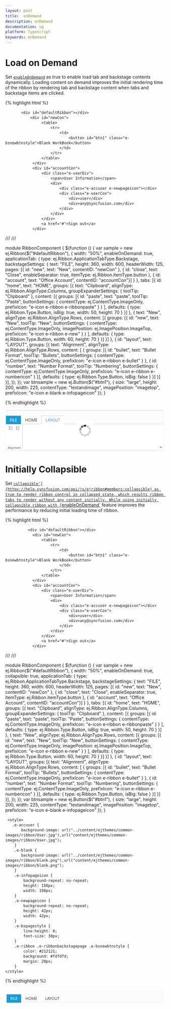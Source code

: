 ```yaml
---
layout: post
title:  onDemand
description: onDemand
documentation: ug
platform: Typescript
keywords: onDemand
---
```


# Load on Demand

Set [`enableOnDemand`](https://help.syncfusion.com/api/js/ejribbon#members:enableondemand) as true to enable load tab and backstage contents dynamically. Loading content on demand improves the initial rendering time of the ribbon by rendering tab and backstage content when tabs and backstage items are clicked.
 
{% highlight html %}

           <div id="defaultRibbon"></div>
               <div id="newCon">
                    <table>
                        <tr>
                            <td>
                                <button id="btn1" class="e-bsnewbtnstyle">Blank WorkBook</button>
                            </td>
                        </tr>
                    </table>
                </div>
                <div id="accountCon">
                    <div class="e-userDiv">
                        <span>User Information</span>
                        <div>
                            <div class="e-accuser e-newpageicon"></div>
                            <div class="e-userCon">
                                <div>user</div>
                                <div>any@syncfusion.com</div>
                            </div>
                        </div>
                    </div>
                    <a href="#">Sign out</a>
                </div>
                

/// <reference path="tsfiles/jquery.d.ts" />
/// <reference path="tsfiles/ej.web.all.d.ts" />

module RibbonComponent {
    $(function () {
        var sample = new ej.Ribbon($("#defaultRibbon"), {
               width: "50%",
               enableOnDemand: true,
                applicationTab: {
                    type: ej.Ribbon.ApplicationTabType.Backstage,
                    backstageSettings: {
                        text: "FILE",
                        height: 360,
                        width: 600,
                        headerWidth: 125,
                        pages: [{ id: "new", text: "New", contentID: "newCon" },
                                { id: "close", text: "Close", enableSeparator: true, itemType: ej.Ribbon.itemType.button },
                                { id: "account", text: "Office Account", contentID: "accountCon"}]
                    }
                },
                tabs: [{
                    id: "home", text: "HOME", groups: [{
                        text: "Clipboard", alignType: ej.Ribbon.AlignType.Columns, groupExpanderSettings: {
                            toolTip: "Clipboard"
                        }, content: [{
                            groups: [{
                                id: "paste",
                                text: "paste",
                                toolTip: "Paste",
                                buttonSettings: {
                                    contentType: ej.ContentType.ImageOnly,
                                    prefixIcon: "e-icon e-ribbon e-ribbonpaste"
                                }
                            }
                            ],
                            defaults: {
                                type: ej.Ribbon.Type.Button,
                                isBig: true,
                                width: 50,
                                height: 70
                            }
                        }]
                    },
                  	{
					    text: "New", alignType: ej.Ribbon.AlignType.Rows, content: [{
					        groups: [{
					            id: "new",
					            text: "New",
					            toolTip: "New",
					            buttonSettings: {
					                contentType: ej.ContentType.ImageOnly,
					                imagePosition: ej.ImagePosition.ImageTop,
					                prefixIcon: "e-icon e-ribbon e-new"
					            }
					        }
					        ],
					        defaults: {
					            type: ej.Ribbon.Type.Button,
					            width: 60,
					            height: 70
					        }
					    }]
					}]
                },
				{
				    id: "layout", text: "LAYOUT", groups: [{
				        text: "Alignment", alignType: ej.Ribbon.AlignType.Rows, content: [
						{
						    groups: [{
						        id: "bullet",
						        text: "Bullet Format",
						        toolTip: "Bullets",
						        buttonSettings: {
						            contentType: ej.ContentType.ImageOnly,
						            prefixIcon: "e-icon e-ribbon e-bullet"
						        }
						    },
                             {
                                 id: "number",
                                 text: "Number Format",
                                 toolTip: "Numbering",
                                 buttonSettings: {
                                     contentType: ej.ContentType.ImageOnly,
                                     prefixIcon: "e-icon e-ribbon e-numbericon"
                                 }
                             }],
						    defaults: {
						        type: ej.Ribbon.Type.Button,
						        isBig: false
						    }
						}]
				    }]
				}],
            });
        });
     var btnsample = new ej.Button($("#btn1"), {
            size: "large",
            height: 200,
            width: 225,
            contentType: "textandimage",
            imagePosition: "imagetop",
            prefixIcon: "e-icon e-blank e-infopageicon"
        });
  }
     <style>
       .e-accuser {
           background-image: url("../content/ejthemes/common-images/ribbon/User.jpg"),url("content/ejthemes/common-images/ribbon/User.jpg");
        }
        .e-blank {
           background-image: url("../content/ejthemes/common-images/ribbon/blank.png"),url("content/ejthemes/common-images/ribbon/blank.png");
        }
        .e-infopageicon {
            background-repeat: no-repeat;
            height: 150px;
            width: 198px;
        }
        .e-newpageicon {
            background-repeat: no-repeat;
            height: 42px;
            width: 42px;
        }
        .e-bspagestyle {
            line-height: 0;
            font-size: 30px;
        }
        .e-ribbon .e-ribbonbackstagepage .e-bsnewbtnstyle {
            color: #212121;
            background: #fdfdfd;
            margin: 20px;
        }
    </style>

{% endhighlight %}

![](On_Demand_images/onDemand_img1.png)

# Initially Collapsible

Set [`collapsible'](https://help.syncfusion.com/api/js/ejribbon#members:collapsible) as true to render ribbon control in collapsed state, which results ribbon tabs to render without any content initially.
While using initially collapsible ribbon with [`enableOnDemand`](https://help.syncfusion.com/api/js/ejribbon#members:enableondemand) feature improves the performance by reducing initial loading time of ribbon.

{% highlight html %}

              <div id="defaultRibbon"></div>
                <div id="newCon">
                    <table>
                        <tr>
                            <td>
                                <button id="btn1" class="e-bsnewbtnstyle">Blank WorkBook</button>
                            </td>
                        </tr>
                    </table>
                </div>
                <div id="accountCon">
                    <div class="e-userDiv">
                        <span>User Information</span>
                        <div>
                            <div class="e-accuser e-newpageicon"></div>
                            <div class="e-userCon">
                                <div>user</div>
                                <div>any@syncfusion.com</div>
                            </div>
                        </div>
                    </div>
                    <a href="#">Sign out</a>
                </div>
                
/// <reference path="tsfiles/jquery.d.ts" />
/// <reference path="tsfiles/ej.web.all.d.ts" />

module RibbonComponent {
    $(function () {
        var sample = new ej.Ribbon($("#defaultRibbon"), {
                width: "50%",
                enableOnDemand: true,
                collapsible: true,
                applicationTab: {
                    type: ej.Ribbon.ApplicationTabType.Backstage,
                    backstageSettings: {
                        text: "FILE",
                        height: 360,
                        width: 600,
                        headerWidth: 125,
                        pages: [{ id: "new", text: "New", contentID: "newCon" },
                                { id: "close", text: "Close", enableSeparator: true, itemType: ej.Ribbon.itemType.button },
                                { id: "account", text: "Office Account", contentID: "accountCon"}]
                    }
                },
                tabs: [{
                    id: "home", text: "HOME", groups: [{
                        text: "Clipboard", alignType: ej.Ribbon.AlignType.Columns, groupExpanderSettings: {
                            toolTip: "Clipboard"
                        }, content: [{
                            groups: [{
                                id: "paste",
                                text: "paste",
                                toolTip: "Paste",
                                buttonSettings: {
                                    contentType: ej.ContentType.ImageOnly,
                                    prefixIcon: "e-icon e-ribbon e-ribbonpaste"
                                }
                            }
                            ],
                            defaults: {
                                type: ej.Ribbon.Type.Button,
                                isBig: true,
                                width: 50,
                                height: 70
                            }
                        }]
                    },
                  	{
					    text: "New", alignType: ej.Ribbon.AlignType.Rows, content: [{
					        groups: [{
					            id: "new",
					            text: "New",
					            toolTip: "New",
					            buttonSettings: {
					                contentType: ej.ContentType.ImageOnly,
					                imagePosition: ej.ImagePosition.ImageTop,
					                prefixIcon: "e-icon e-ribbon e-new"
					            }
					        }
					        ],
					        defaults: {
					            type: ej.Ribbon.Type.Button,
					            width: 60,
					            height: 70
					        }
					    }]
					}]
                },
				{
				    id: "layout", text: "LAYOUT", groups: [{
				        text: "Alignment", alignType: ej.Ribbon.AlignType.Rows, content: [
						{
						    groups: [{
						        id: "bullet",
						        text: "Bullet Format",
						        toolTip: "Bullets",
						        buttonSettings: {
						            contentType: ej.ContentType.ImageOnly,
						            prefixIcon: "e-icon e-ribbon e-bullet"
						        }
						    },
                             {
                                 id: "number",
                                 text: "Number Format",
                                 toolTip: "Numbering",
                                 buttonSettings: {
                                     contentType: ej.ContentType.ImageOnly,
                                     prefixIcon: "e-icon e-ribbon e-numbericon"
                                 }
                             }],
						    defaults: {
						        type: ej.Ribbon.Type.Button,
						        isBig: false
						    }
						}]
				    }]
				}],
            });
        });
    var btnsample = new ej.Button($("#btn1"), {
            size: "large",
            height: 200,
            width: 225,
            contentType: "textandimage",
            imagePosition: "imagetop",
            prefixIcon: "e-icon e-blank e-infopageicon"
        });
 }
    
     <style>
       .e-accuser {
           background-image: url("../content/ejthemes/common-images/ribbon/User.jpg"),url("content/ejthemes/common-images/ribbon/User.jpg");
        }
        .e-blank {
           background-image: url("../content/ejthemes/common-images/ribbon/blank.png"),url("content/ejthemes/common-images/ribbon/blank.png");
        }
        .e-infopageicon {
            background-repeat: no-repeat;
            height: 150px;
            width: 198px;
        }
        .e-newpageicon {
            background-repeat: no-repeat;
            height: 42px;
            width: 42px;
        }
        .e-bspagestyle {
            line-height: 0;
            font-size: 30px;
        }
        .e-ribbon .e-ribbonbackstagepage .e-bsnewbtnstyle {
            color: #212121;
            background: #fdfdfd;
            margin: 20px;
        }
    </style>

{% endhighlight %}

![](On_Demand_images/onDemand_img2.png)